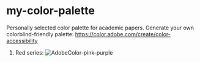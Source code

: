 # my-color-palette
Personally selected color palette for academic papers.
Generate your own colorblind-friendly palette:
https://color.adobe.com/create/color-accessibility

1. Red series:
![AdobeColor-pink-purple](https://github.com/yezil3/my-color-palette/assets/106938096/a504d5bb-61c4-4f63-aa57-a94896fcbe4e)
